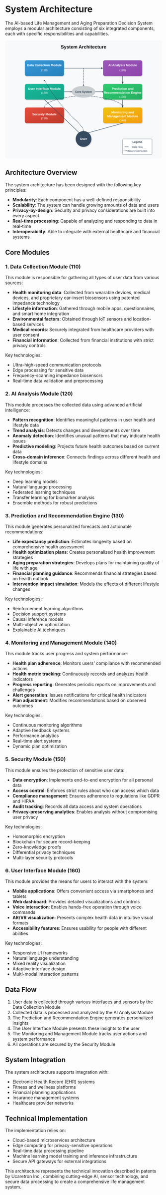 # System Architecture

The AI-based Life Management and Aging Preparation Decision System employs a modular architecture consisting of six integrated components, each with specific responsibilities and capabilities.

![System Architecture](./images/system_architecture.svg)

## Architecture Overview

The system architecture has been designed with the following key principles:

- **Modularity**: Each component has a well-defined responsibility
- **Scalability**: The system can handle growing amounts of data and users
- **Privacy-by-design**: Security and privacy considerations are built into every aspect
- **Real-time processing**: Capable of analyzing and responding to data in real-time
- **Interoperability**: Able to integrate with external healthcare and financial systems

## Core Modules

### 1. Data Collection Module (110)

This module is responsible for gathering all types of user data from various sources:

- **Health monitoring data**: Collected from wearable devices, medical devices, and proprietary ear-insert biosensors using patented impedance technology
- **Lifestyle information**: Gathered through mobile apps, questionnaires, and smart home integration
- **Environmental factors**: Obtained through IoT sensors and location-based services
- **Medical records**: Securely integrated from healthcare providers with user consent
- **Financial information**: Collected from financial institutions with strict privacy controls

Key technologies:
- Ultra-high-speed communication protocols
- Edge processing for sensitive data
- Frequency-scanning impedance biosensors
- Real-time data validation and preprocessing

### 2. AI Analysis Module (120)

This module processes the collected data using advanced artificial intelligence:

- **Pattern recognition**: Identifies meaningful patterns in user health and lifestyle data
- **Trend analysis**: Detects changes and developments over time
- **Anomaly detection**: Identifies unusual patterns that may indicate health issues
- **Predictive modeling**: Projects future health outcomes based on current data
- **Cross-domain inference**: Connects findings across different health and lifestyle domains

Key technologies:
- Deep learning models
- Natural language processing
- Federated learning techniques
- Transfer learning for biomarker analysis
- Ensemble methods for robust predictions

### 3. Prediction and Recommendation Engine (130)

This module generates personalized forecasts and actionable recommendations:

- **Life expectancy prediction**: Estimates longevity based on comprehensive health assessment
- **Health optimization plans**: Creates personalized health improvement strategies
- **Aging preparation strategies**: Develops plans for maintaining quality of life with age
- **Financial planning guidance**: Recommends financial strategies based on health outlook
- **Intervention impact simulation**: Models the effects of different lifestyle changes

Key technologies:
- Reinforcement learning algorithms
- Decision support systems
- Causal inference models
- Multi-objective optimization
- Explainable AI techniques

### 4. Monitoring and Management Module (140)

This module tracks user progress and system performance:

- **Health plan adherence**: Monitors users' compliance with recommended actions
- **Health metric tracking**: Continuously records and analyzes health indicators
- **Progress reporting**: Generates periodic reports on improvements and challenges
- **Alert generation**: Issues notifications for critical health indicators
- **Plan adjustment**: Modifies recommendations based on observed outcomes

Key technologies:
- Continuous monitoring algorithms
- Adaptive feedback systems
- Performance analytics
- Real-time alert systems
- Dynamic plan optimization

### 5. Security Module (150)

This module ensures the protection of sensitive user data:

- **Data encryption**: Implements end-to-end encryption for all personal data
- **Access control**: Enforces strict rules about who can access which data
- **Compliance management**: Ensures adherence to regulations like GDPR and HIPAA
- **Audit tracking**: Records all data access and system operations
- **Privacy-preserving analytics**: Enables analysis without compromising user privacy

Key technologies:
- Homomorphic encryption
- Blockchain for secure record-keeping
- Zero-knowledge proofs
- Differential privacy techniques
- Multi-layer security protocols

### 6. User Interface Module (160)

This module provides the means for users to interact with the system:

- **Mobile applications**: Offers convenient access via smartphones and tablets
- **Web dashboard**: Provides detailed visualizations and controls
- **Voice interaction**: Enables hands-free operation through voice commands
- **AR/VR visualization**: Presents complex health data in intuitive visual formats
- **Accessibility features**: Ensures usability for people with different abilities

Key technologies:
- Responsive UI frameworks
- Natural language understanding
- Mixed reality visualization
- Adaptive interface design
- Multi-modal interaction patterns

## Data Flow

1. User data is collected through various interfaces and sensors by the Data Collection Module
2. Collected data is processed and analyzed by the AI Analysis Module
3. The Prediction and Recommendation Engine generates personalized insights
4. The User Interface Module presents these insights to the user
5. The Monitoring and Management Module tracks user actions and system performance
6. All operations are secured by the Security Module

## System Integration

The system architecture supports integration with:

- Electronic Health Record (EHR) systems
- Fitness and wellness platforms
- Financial planning applications
- Insurance management systems
- Healthcare provider networks

## Technical Implementation

The implementation relies on:

- Cloud-based microservices architecture
- Edge computing for privacy-sensitive operations
- Real-time data processing pipeline
- Machine learning model training and inference infrastructure
- Secure API gateways for external integrations

This architecture represents the technical innovation described in patents by Ucaretron Inc., combining cutting-edge AI, sensor technology, and secure data processing to create a comprehensive life management system.
